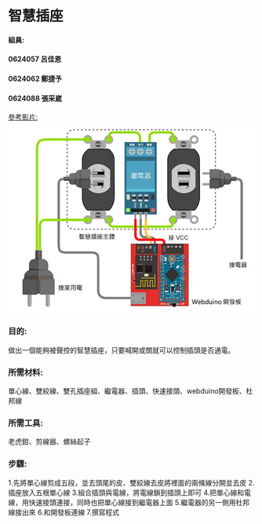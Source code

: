 # 智慧插座
#### 組員:
#### 0624057 呂佳恩
#### 0624062 鄭捷予
#### 0624088 張采崴

[參考影片:![意示圖](智慧插座.jpg)](https://youtu.be/nFEY_k_2zxQ)

### 目的:
做出一個能夠被聲控的智慧插座，只要喊開或關就可以控制插頭是否通電。

### 所需材料:
單心線、雙絞線、雙孔插座組、繼電器、插頭、快速接頭、webduino開發板、杜邦線

### 所需工具:
老虎鉗、剪線器、螺絲起子

### 步驟:
1.先將單心線剪成五段，並去頭尾的皮、雙絞線去皮將裡面的兩條線分開並去皮
2.插座放入五根單心線
3.組合插頭與電線，將電線鎖到插頭上即可
4.把單心線和電線，用快速接頭連接，同時也把單心線接到繼電器上面
5.繼電器的另一側用杜邦線接出來
6.和開發板連線
7.撰寫程式
